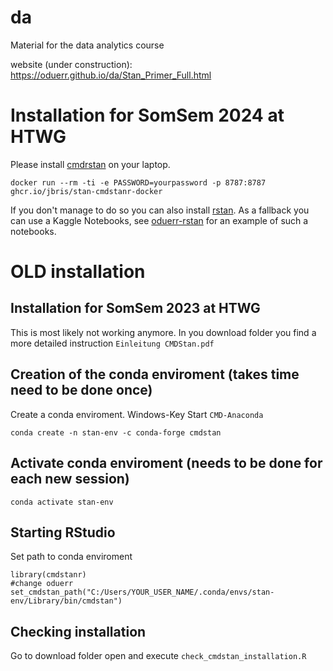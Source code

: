 # da
Material for the data analytics course

website (under construction): https://oduerr.github.io/da/Stan_Primer_Full.html

# Installation for SomSem 2024 at HTWG
Please install [cmdrstan](https://mc-stan.org/cmdstanr/) on your laptop. 

```
docker run --rm -ti -e PASSWORD=yourpassword -p 8787:8787 ghcr.io/jbris/stan-cmdstanr-docker
```


If you don't manage to do so you can also install [rstan](https://mc-stan.org/users/interfaces/rstan). As a fallback 
you can use a Kaggle Notebooks, see [oduerr-rstan](https://www.kaggle.com/code/oduerr/oduerr-rstan) for an example of such a notebooks.


# OLD installation

## Installation for SomSem 2023 at HTWG
This is most likely not working anymore. 
In you download folder you find a more detailed instruction `Einleitung CMDStan.pdf`

## Creation of the conda enviroment (takes time need to be done once)
Create a conda enviroment. Windows-Key Start `CMD-Anaconda`  
```
conda create -n stan-env -c conda-forge cmdstan
```

## Activate conda enviroment (needs to be done for each new session)

```
conda activate stan-env
```

## Starting RStudio
Set path to conda enviroment 
```
library(cmdstanr)
#change oduerr
set_cmdstan_path("C:/Users/YOUR_USER_NAME/.conda/envs/stan-env/Library/bin/cmdstan") 
```

## Checking installation

Go to download folder open and execute `check_cmdstan_installation.R`


